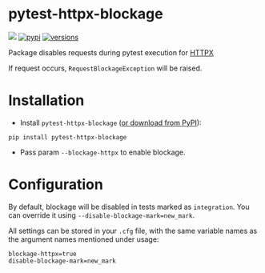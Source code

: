 # pytest-httpx-blockage

![](https://github.com/SlavaSkvortsov/pytest-httpx-blockage/workflows/test/badge.svg)
[![pypi](https://img.shields.io/pypi/v/pytest-httpx-blockage.svg)](https://pypi.python.org/pypi/pytest-httpx-blockage)
[![versions](https://img.shields.io/pypi/pyversions/pytest-httpx-blockage.svg)](https://github.com/SlavaSkvortsov/pytest-httpx-blockage)

Package disables requests during pytest execution for [HTTPX](https://www.python-httpx.org/) 

If request occurs, `RequestBlockageException` will be raised.

# Installation
- Install `pytest-httpx-blockage` ([or download from PyPI](https://pypi.org/project/pytest-httpx-blockage/)):
```shell script
pip install pytest-httpx-blockage
```

- Pass param `--blockage-httpx` to enable blockage.

# Configuration

By default, blockage will be disabled in tests marked as `integration`. 
You can override it using `--disable-blockage-mark=new_mark`.

All settings can be stored in your `.cfg` file, with the same variable names as
the argument names mentioned under usage:

    blockage-httpx=true
    disable-blockage-mark=new_mark
